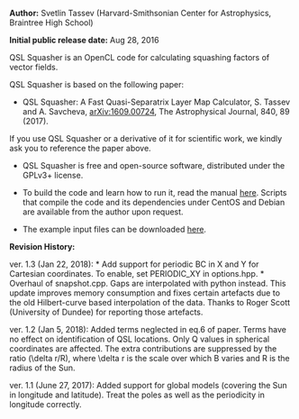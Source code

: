 **Author:** Svetlin Tassev (Harvard-Smithsonian Center for Astrophysics, Braintree High School)

**Initial public release date:** Aug 28, 2016

QSL Squasher is an OpenCL code for calculating squashing factors of vector fields.

QSL Squasher is based on the following paper:

* QSL Squasher: A Fast Quasi-Separatrix Layer Map Calculator, S. Tassev and A. Savcheva, [arXiv:1609.00724](https://arxiv.org/abs/1609.00724), The Astrophysical Journal, 840, 89 (2017).

If you use QSL Squasher or a derivative of it for scientific work, we 
kindly ask you to reference the paper above.

* QSL Squasher is free and open-source software, distributed under the GPLv3+ license.

* To build the code and learn how to run it, read the manual [here](https://bitbucket.org/tassev/qsl_squasher/downloads/QSLSquasher.pdf). Scripts that compile the code and its dependencies under CentOS and Debian are available from the author upon request.

* The example input files can be downloaded [here](https://bitbucket.org/tassev/qsl_squasher/downloads/cartesian_demo.tar.gz).

**Revision History:**

ver. 1.3 (Jan 22, 2018): 
	* Add support for periodic BC in X and Y for Cartesian coordinates. To enable, set PERIODIC_XY in options.hpp. 
	* Overhaul of snapshot.cpp. Gaps are interpolated with python instead. This update improves memory consumption and fixes certain artefacts due to the old Hilbert-curve based interpolation of the data. Thanks to Roger Scott (University of Dundee) for reporting those artefacts.

ver. 1.2 (Jan 5, 2018): Added terms neglected in eq.6 of paper. Terms have no effect on identification of QSL locations. Only Q values in spherical coordinates are affected. The extra contributions are suppressed by the ratio (\delta r/R), where \delta r is the scale over which B varies and R is the radius of the Sun. 

ver. 1.1 (June 27, 2017): Added support for global models (covering the Sun in longitude and latitude). Treat the poles as well as the periodicity in longitude correctly.
